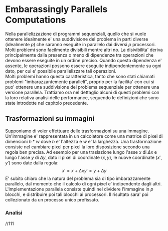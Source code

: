 # Embarassingly Parallels Computations
Nella parallelizzazione di programmi sequenziali, quello che si vuole ottenere idealmente e' una
suddivisione del problema in parti diverse (idealmente $p$) che saranno eseguite in parallelo dai
diversi $p$ processori. Molti problemi sono facilmente divisibili mentre altri no. La disivibilita'
deriva principalmente dalla presenza o meno di dipendenze tra operazioni che devono essere eseguite
in un ordine preciso. Quando questa dipendenza e' assente, le operazioni possono essere eseguite
indipendentemente su ogni dato, per cui e' possibile parallelizzare tali operazioni.  
Molti problemi hanno questa caratteristica, tanto che sono stati chiamati problemi
"imbarazzantemente paralleli", proprio per la facilita' con cui si puo' ottenere una suddivisione
del problema sequenziale per ottenere una versione parallela.
Trattiamo ora nel dettaglio alcuni di questi problemi con la loro relativa analisi delle
performance, seguendo le definizioni che sono state introdotte nel capitolo precedente.

## Trasformazioni su immagini
Supponiamo di voler effettuare delle trasformazioni su una immagine. Un'immagine e' rappresentata
in un calcolatore come una matrice di pixel di dimensioni $h*w$ dove $h$ e' l'altezza e $w$ e' la
larghezza. Una trasformazione consiste nel cambiare pixel per pixel la loro disposizione secondo una
regola ben precisa. Ad esempio per una traslazione lungo l'asse $x$ di $\Delta x$ e lungo l'asse
$y$ di $\Delta y$, dato il pixel di coordinate $(x, y)$, le nuove coordinate $(x', y')$ sono date
dalla regola:
$$
x' = x + \Delta x
y' = y + \Delta y
$$
E' subito chiaro che la natura del problema sia di tipo imbarazzamente parallelo, dal momento che il
calcolo di ogni pixel e' indipendente dagli altri. L'implementazione parallela consiste quindi nel
dividere l'immagine in $p$ blocchi, e distribuire poi tali blocchi ai processori. Il risultato sara'
poi collezionato da un processo unico prefissato.

### Analisi
//111
